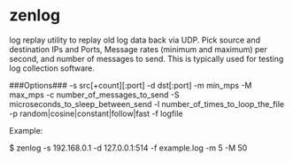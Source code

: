 # zenlog
log replay utility to replay old log data back via UDP.  Pick source and destination IPs and Ports, Message rates (minimum and maximum) per second, and number of messages to send.  This is typically used for testing log collection software.

###Options###
    -s src[+count][:port]
    -d dst[:port]
    -m min_mps
    -M max_mps
    -c number_of_messages_to_send
    -S microseconds_to_sleep_between_send
    -l number_of_times_to_loop_the_file
    -p random|cosine|constant|follow|fast
    -f logfile


Example:

$ zenlog -s 192.168.0.1 -d 127.0.0.1:514 -f example.log -m 5 -M 50
